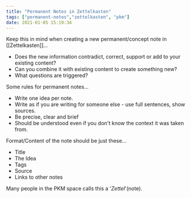 ```yaml
---
title: "Permanent Notes in Zettelkasten"
tags: ["permanent-notes","zettelkasten", "pkm"]
date: 2021-01-05 15:19:34
---
```


Keep this in mind when creating a new permanent/concept note in [[Zettelkasten]]...
- Does the new information contradict, correct, support or add to your existing content? 
- Can you combine it with existing content to create something new? 
- What questions are triggered?

Some rules for permanent notes...
- Write one idea per note.
- Write as if you are writing for someone else - use full sentences, show sources.
- Be precise, clear and brief
- Should be understood even if you don't know the context it was taken from.

Format/Content of the note should be just these...
- Title
- The Idea
- Tags
- Source
- Links to other notes

Many people in the PKM space calls this a '*Zettel*'(note). 
